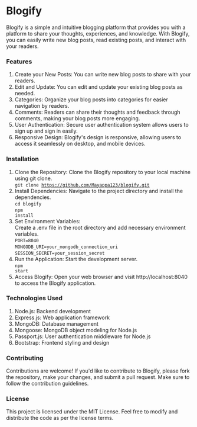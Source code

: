 # Blogify

Blogify is a simple and intuitive blogging platform that provides you with a platform to share your thoughts, experiences, and knowledge. With Blogify, you can easily write new blog posts, read existing posts, and interact with your readers.
</br>

### Features

1. Create your New Posts: You can write new blog posts to share with your readers. </br>
2. Edit and Update: You can edit and update your existing blog posts as needed. </br>
3. Categories: Organize your blog posts into categories for easier navigation by readers. </br>
4. Comments: Readers can share their thoughts and feedback through comments, making your blog posts more engaging. </br>
5. User Authentication: Secure user authentication system allows users to sign up and sign in easily. </br>
6. Responsive Design: Blogify's design is responsive, allowing users to access it seamlessly on desktop, and mobile devices. </br>

### Installation

1. Clone the Repository: Clone the Blogify repository to your local machine using git clone. </br>
   <code>git clone https://github.com/Mayappa123/blogify.git</code> </br>
2. Install Dependencies: Navigate to the project directory and install the dependencies. </br>
   <code>cd blogify</code> </br>
   <code>npm install</code> </br>
3. Set Environment Variables: </br> Create a .env file in the root directory and add necessary environment variables. </br>
   <code>PORT=8040</code> </br>
   <code>MONGODB_URI=your_mongodb_connection_uri</code> </br>
   <code>SESSION_SECRET=your_session_secret</code>
4. Run the Application: Start the development server. </br>
   <code>npm start</code> </br>
5. Access Blogify: Open your web browser and visit <a>http://localhost:8040</a> to access the Blogify application.
   </br>

### Technologies Used

1. Node.js: Backend development </br>
2. Express.js: Web application framework </br>
3. MongoDB: Database management </br>
4. Mongoose: MongoDB object modeling for Node.js </br>
5. Passport.js: User authentication middleware for Node.js </br>
6. Bootstrap: Frontend styling and design
   </br>

### Contributing

Contributions are welcome! If you'd like to contribute to Blogify, please fork the repository, make your changes, and submit a pull request. Make sure to follow the contribution guidelines.
</br>

### License

This project is licensed under the MIT License. Feel free to modify and distribute the code as per the license terms.
